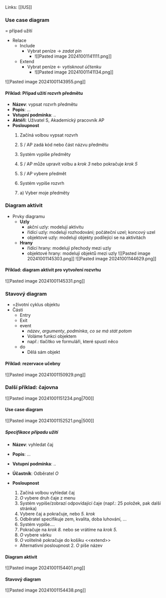 Links: [[IUS]]
### Use case diagram
= případ užití
- Relace
	- Include
		- Vybrat peníze -> *zadat pin*
			- ![[Pasted image 20241001141111.png]]
	- Extend
		- Vybrat peníze <- *vytisknout účtenku*
			- ![[Pasted image 20241001141134.png]]

![[Pasted image 20241001143955.png]]
#### Příklad: **Případ užití**  rozvrh předmětu
- **Název**: vypsat rozvrh předmětu
- **Popis**: ...
- **Vstupní podmínka**: ..
- **Aktéři**: Uživatel S, Akademický pracovník AP
- **Posloupnost** 
	1. Začíná volbou vypsat rozvrh
	2. S / AP zadá kód nebo část názvu předmětu
	3. Systém vypíše předměty
	4. S / AP může upravit volbu  a *krok 3*   nebo   pokračuje *krok 5*
	5. S / AP vybere předmět
	6. Systém vypíše rozvrh
	   
	2. a) Vyber moje předměty 

### Diagram aktivit
- Prvky diagramu
	- **Uzly**
		- akční uzly: modelují aktivitu
		- řídící uzly: modelují rozhodování; počáteční uzel; koncový uzel
		- objektové uzly: modelují objekty podílející se na aktivitách
	- **Hrany**
		- řídící hrany: modelují přechody mezi uzly
		- objektové hrany: modelují objektů mezi uzly
![[Pasted image 20241001145303.png]]
![[Pasted image 20241001144629.png]]
#### Příklad: diagram aktivit pro vytvoření rozvrhu
![[Pasted image 20241001145331.png]]


### Stavový diagram
- =životní cyklus objektu
- Části
	- Entry
	- Exit
	- event
		- *název*, *argumenty*, *podmínka*, *co se má stát potom*
		- Voláme funkci objektem
		- např.: tlačítko ve formuláři, které spustí něco
	- do
		- Dělá sám objekt

#### Příklad: rezervace učebny
![[Pasted image 20241001150929.png]]


### Další příklad: čajovna
![[Pasted image 20241001151234.png|700]]
#### Use case diagram
![[Pasted image 20241001152521.png|500]]

##### Specifikace případu užití
- **Název**: vyhledat čaj
- **Popis**: ...
- **Vstupní podmínka**: ..
- **Účastník**: Odběratel *O*
- **Posloupnost** 
	1. Začíná volbou vyhledat čaj
	2. *O* vybere druh čaje z menu
	3. Systém vypíše/zobrazí odpovídající čaje (např.: 25 položek, pak další stránka)
	4. Vybere čaj a pokračuje, nebo *5. krok*
	5. Odběratel specifikuje zem, kvalita, doba luhování, ...
	6. Systém vypíše....
	7. Pokračuje na *krok 8.* nebo se vrátíme na *krok 5.*
	8. *O* vybere várku
	9. *O* volitelně pokračuje do košíku <\<extend\>>
	   
	- Alternativní posloupnost
		2. *O* píše název
#### Diagram aktivit
![[Pasted image 20241001154401.png]]

#### Stavový diagram

![[Pasted image 20241001154438.png]]